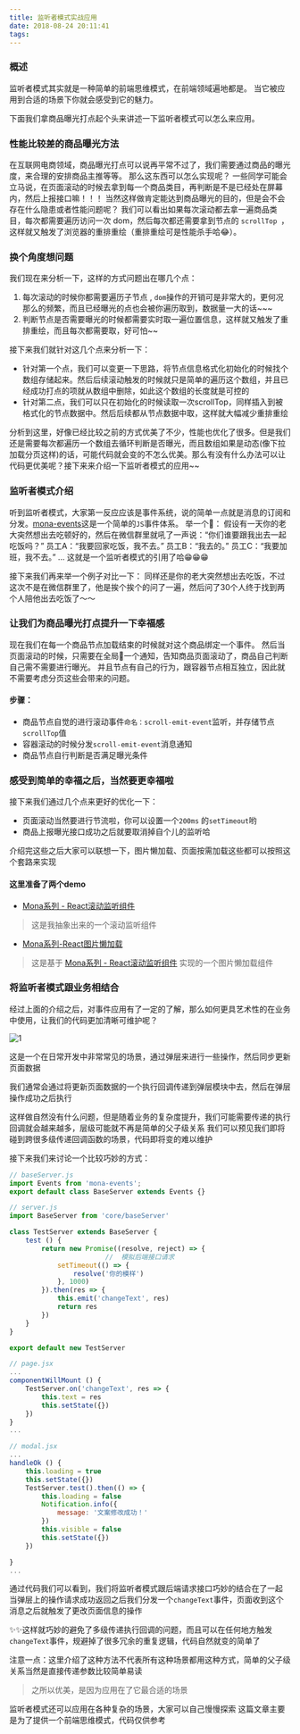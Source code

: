 ```yaml
---
title: 监听者模式实战应用
date: 2018-08-24 20:11:41
tags:
---
```


### 概述
监听者模式其实就是一种简单的前端思维模式，在前端领域遍地都是。
当它被应用到合适的场景下你就会感受到它的魅力。

下面我们拿商品曝光打点起个头来讲述一下监听者模式可以怎么来应用。

### 性能比较差的商品曝光方法
在互联网电商领域，商品曝光打点可以说再平常不过了，我们需要通过商品的曝光度，来合理的安排商品主推等等。
那么这东西可以怎么实现呢？
一些同学可能会立马说，在页面滚动的时候去拿到每一个商品类目，再判断是不是已经处在屏幕内，然后上报接口嘛！！！
当然这样做肯定能达到商品曝光的目的，但是会不会存在什么隐患或者性能问题呢？
我们可以看出如果每次滚动都去拿一遍商品类目，每次都需要遍历访问一次 dom，然后每次都还需要拿到节点的 `scrollTop `，这样就又触发了浏览器的重排重绘（重排重绘可是性能杀手哈😂）。

### 换个角度想问题
我们现在来分析一下，这样的方式问题出在哪几个点：
1. 每次滚动的时候你都需要遍历子节点 , `dom`操作的开销可是非常大的，更何况那么的频繁，而且已经曝光的点也会被你遍历取到，数据量一大的话~~~
2. 判断节点是否需要曝光的时候都需要实时取一遍位置信息，这样就又触发了重排重绘，而且每次都需要取，好可怕~~

接下来我们就针对这几个点来分析一下：
- 针对第一个点，我们可以变更一下思路，将节点信息格式化初始化的时候找个数组存储起来。然后后续滚动触发的时候就只是简单的遍历这个数组，并且已经成功打点的项就从数组中删除，如此这个数组的长度就是可控的
- 针对第二点，我们可以只在初始化的时候读取一次scrollTop，同样插入到被格式化的节点数据中。然后后续都从节点数据中取，这样就大幅减少重排重绘

分析到这里，好像已经比较之前的方式优美了不少，性能也优化了很多。但是我们还是需要每次都遍历一个数组去循环判断是否曝光，而且数组如果是动态(像下拉加载分页这样)的话，可能代码就会变的不怎么优美。那么有没有什么办法可以让代码更优美呢？接下来来介绍一下监听者模式的应用~~

### 监听者模式介绍
听到监听者模式，大家第一反应应该是事件系统，说的简单一点就是消息的订阅和分发。[mona-events](https://www.npmjs.com/package/mona-events)这是一个简单的`JS`事件体系。
举一个🌰：
假设有一天你的老大突然想出去吃顿好的，然后在微信群里就吼了一声说：“你们谁要跟我出去一起吃饭吗？”
员工A：“我要回家吃饭，我不去。”
员工B：“我去的。”
员工C：“我要加班，我不去。”
...
这就是一个监听者模式的引用了哈😁😁😁

接下来我们再来举一个例子对比一下：
同样还是你的老大突然想出去吃饭，不过这次不是在微信群里了，他是挨个挨个的问了一遍，然后问了30个人终于找到两个人陪他出去吃饭了～～

### 让我们为商品曝光打点提升一下幸福感
现在我们在每一个商品节点加载结束的时候就对这个商品绑定一个事件。
然后当页面滚动的时候，只需要在全局📢一个通知，告知商品页面滚动了，商品自己判断自己需不需要进行曝光。
并且节点有自己的行为，跟容器节点相互独立，因此就不需要考虑分页这些会带来的问题。

#### 步骤：
- 商品节点自觉的进行滚动事件`命名：scroll-emit-event`监听，并存储节点`scrollTop`值
- 容器滚动的时候分发`scroll-emit-event`消息通知
- 商品节点自行判断是否满足曝光条件


### 感受到简单的幸福之后，当然要更幸福啦
接下来我们通过几个点来更好的优化一下：
- 页面滚动当然要进行节流啦，你可以设置一个`200ms` 的`setTimeout`哟
- 商品上报曝光接口成功之后就要取消掉自个儿的监听哈

介绍完这些之后大家可以联想一下，图片懒加载、页面按需加载这些都可以按照这个套路来实现

#### 这里准备了两个demo

- [Mona系列 - React滚动监听组件](https://www.npmjs.com/package/mor-scroll-watcher)
> 这是我抽象出来的一个滚动监听组件

- [Mona系列-React图片懒加载](https://www.npmjs.com/package/mor-lazyload-img)
> 这是基于 [Mona系列 - React滚动监听组件](https://www.npmjs.com/package/mor-scroll-watcher) 实现的一个图片懒加载组件

### 将监听者模式跟业务相结合
经过上面的介绍之后，对事件应用有了一定的了解，那么如何更具艺术性的在业务中使用，让我们的代码更加清晰可维护呢？

![1](http://static.monajs.cn/example/events.gif)

这是一个在日常开发中非常常见的场景，通过弹层来进行一些操作，然后同步更新页面数据

我们通常会通过将更新页面数据的一个执行回调传递到弹层模块中去，然后在弹层操作成功之后执行

这样做自然没有什么问题，但是随着业务的复杂度提升，我们可能需要传递的执行回调就会越来越多，层级可能就不再是简单的父子级关系
我们可以预见我们即将碰到跨很多级传递回调函数的场景，代码即将变的难以维护

接下来我们来讨论一个比较巧妙的方式：
```js
// baseServer.js
import Events from 'mona-events';
export default class BaseServer extends Events {}
```

```js
// server.js
import BaseServer from 'core/baseServer'

class TestServer extends BaseServer {
	test () {
		return new Promise((resolve, reject) => {
                        //  模拟后端接口请求
			setTimeout(() => {
				resolve('你的模样')
			}, 1000)
		}).then(res => {
			this.emit('changeText', res)
			return res
		})
	}
}

export default new TestServer
```
```js
// page.jsx
...
componentWillMount () {
	TestServer.on('changeText', res => {
		this.text = res
		this.setState({})
	})
}
...
```
```js
// modal.jsx
...
handleOk () {
	this.loading = true
	this.setState({})
	TestServer.test().then(() => {
		this.loading = false
		Notification.info({
			message: '文案修改成功！'
		})
		this.visible = false
		this.setState({})
	})

}
...
```

通过代码我们可以看到，我们将监听者模式跟后端请求接口巧妙的结合在了一起
当弹层上的操作请求成功返回之后我们分发一个`changeText`事件，页面收到这个消息之后就触发了更改页面信息的操作

✨✨这样就巧妙的避免了多级传递执行回调的问题，而且可以在任何地方触发`changeText`事件，规避掉了很多冗余的重复逻辑，代码自然就变的简单了

注意一点：这里介绍了这种方法不代表所有这种场景都用这种方式，简单的父子级关系当然是直接传递参数比较简单易读

> 之所以优美，是因为应用在了它最合适的场景

监听者模式还可以应用在各种复杂的场景，大家可以自己慢慢探索
这篇文章主要是为了提供一个前端思维模式，代码仅供参考
